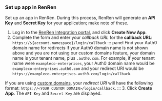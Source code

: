 ### Set up app in RenRen
Set up an app in RenRen. During this process, RenRen will generate an **API Key** and **Secret Key** for your application; make note of these.
1. Log in to the [RenRen Integration portal](http://app.renren.com/developers), and click **Create New App**.
2. Complete the form and enter your <dfn data-key="callback">callback URL</dfn> for the **callback URL**:
  `https://${account.namespace}/login/callback`
::: panel Find your Auth0 domain name for redirects
If your Auth0 domain name is not shown above and you are not using our custom domains feature, your domain name is your tenant name, plus `.auth0.com`. For example, if your tenant name were `exampleco-enterprises`, your Auth0 domain name would be `exampleco-enterprises.auth0.com` and your redirect URI would be `https://exampleco-enterprises.auth0.com/login/callback`.

If you are using [custom domains](https://auth0.com/docs/custom-domains), your <dfn data-key="callback">redirect URI</dfn> will have the following format: `https://<YOUR CUSTOM DOMAIN>/login/callback`.
:::
3. Click **Create App**. The `API Key` and `Secret Key` are displayed.
